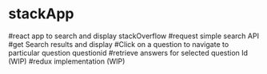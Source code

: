 # stackApp
#react app to search and display stackOverflow
#request simple search API
#get Search results and display
#Click on a question to navigate to particular question questionid
#retrieve answers for selected question Id (WIP)
#redux implementation (WIP)
